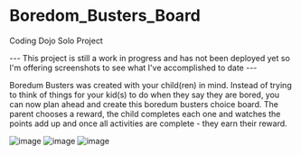 # Boredom_Busters_Board
Coding Dojo Solo Project

--- This project is still a work in progress and has not been deployed yet so I'm offering screenshots to see what I've accomplished to date ---

Boredum Busters was created with your child(ren) in mind.  Instead of trying to think of things for your kid(s) to do when they say they are bored, you can now plan ahead and create this boredum busters choice board. The parent chooses a reward, the child completes each one and watches the points add up and once all activities are complete - they earn their reward.

![image](https://user-images.githubusercontent.com/53132050/88430366-f61f9780-cdbd-11ea-908a-981c012d94a8.png)
![image](https://user-images.githubusercontent.com/53132050/88430528-35e67f00-cdbe-11ea-8b00-e0b4a52dbaae.png)
![image](https://user-images.githubusercontent.com/53132050/88430556-439c0480-cdbe-11ea-99be-696a3bc6e1e7.png)
